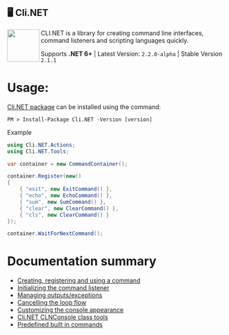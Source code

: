 
## 🖥 Cli.NET

<img align="left" width="75" src="https://upload.wikimedia.org/wikipedia/commons/thumb/d/da/Gnome-utilities-terminal.svg/1024px-Gnome-utilities-terminal.svg.png">

CLI.NET is a library for creating command line interfaces, command listeners and scripting languages quickly.

Supports **.NET 6+** | Latest Version: `2.2.0-alpha` | Stable Version `2.1.1`

# Usage:

[Cli.NET package](https://www.nuget.org/packages/Cli.NET/) can be installed using the command:

```
PM > Install-Package Cli.NET -Version [version]
```

Example
```csharp
using Cli.NET.Actions;
using Cli.NET.Tools;

var container = new CommandContainer();

container.Register(new()
{
    { "exit", new ExitCommand() },
    { "echo", new EchoCommand() },
    { "sum", new SumCommand() },
    { "clear", new ClearCommand() },
    { "cls", new ClearCommand() }
});

container.WaitForNextCommand();
```

# Documentation summary

- [Creating, registering and using a command]()
- [Initializing the command listener]()
- [Managing outputs/exceptions]()
- [Cancelling the loop flow]()
- [Customizing the console appearance]()
- [Cli.NET CLNConsole class tools]()
- [Predefined built in commands]()
